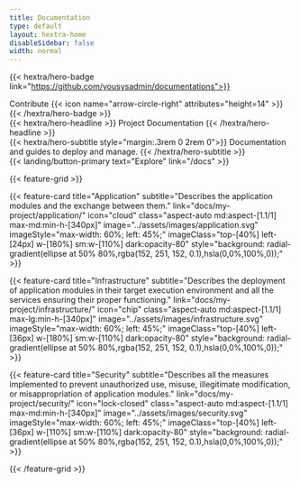```yaml
---
title: Documentation
type: default
layout: hextra-home
disableSidebar: false
width: normal
---
```


<!-- markdownlint-disable MD033 MD034-->
{{< hextra/hero-badge link="https://github.com/yousysadmin/documentations">}}
  <div class="w-2 h-2 rounded-full bg-primary-400"></div>
  Contribute
  {{< icon name="arrow-circle-right" attributes="height=14" >}}
{{< /hextra/hero-badge >}}

<div class="mt-6 mb-6">
{{< hextra/hero-headline >}}
  Project Documentation
{{< /hextra/hero-headline >}}
</div>

<div class="mb-12">
{{< hextra/hero-subtitle style="margin:.3rem 0 2rem 0">}}
  Documentation and guides to deploy and
  manage.
{{< /hextra/hero-subtitle >}}
</div>

<div class="mb-6">
{{< landing/button-primary text="Explore" link="/docs" >}}
<!-- {{< landing/button-secondary text="Explore" link="docs/" >}} -->
</div>

<div class="mt-6"></div>

{{< feature-grid >}}

{{< feature-card
title="Application"
subtitle="Describes the application modules and the exchange between them."
link="docs/my-project/application/"
icon="cloud"
class="aspect-auto md:aspect-[1.1/1] max-md:min-h-[340px]"
image="../assets/images/application.svg"
imageStyle="max-width: 60%; left: 45%;"
imageClass="top-[40%] left-[24px] w-[180%] sm:w-[110%] dark:opacity-80"
style="background: radial-gradient(ellipse at 50% 80%,rgba(152, 251, 152, 0.1),hsla(0,0%,100%,0));" >}}

{{< feature-card
title="Infrastructure"
subtitle="Describes the deployment of application modules in their target execution environment and all the services ensuring their proper functioning."
link="docs/my-project/infrastructure/"
icon="chip"
class="aspect-auto md:aspect-[1.1/1] max-lg:min-h-[340px]"
image="../assets/images/infrastructure.svg"
imageStyle="max-width: 60%; left: 45%;"
imageClass="top-[40%] left-[36px] w-[180%] sm:w-[110%] dark:opacity-80"
style="background: radial-gradient(ellipse at 50% 80%,rgba(152, 251, 152, 0.1),hsla(0,0%,100%,0));" >}}

{{< feature-card
title="Security"
subtitle="Describes all the measures implemented to prevent unauthorized use, misuse, illegitimate modification, or misappropriation of application modules."
link="docs/my-project/security/"
icon="lock-closed"
class="aspect-auto md:aspect-[1.1/1] max-md:min-h-[340px]"
image="../assets/images/security.svg"
imageStyle="max-width: 60%; left: 45%;"
imageClass="top-[40%] left-[36px] w-[110%] sm:w-[110%] dark:opacity-80"
style="background: radial-gradient(ellipse at 50% 80%,rgba(152, 251, 152, 0.1),hsla(0,0%,100%,0));" >}}

<!--
{{< feature-card
title="Additional"
subtitle="Additional"
link="/docs/link-to-doc" >}}
-->

{{< /feature-grid >}}
